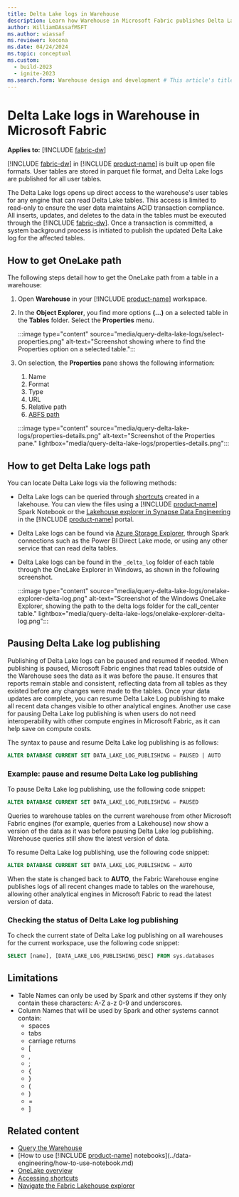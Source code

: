 ```yaml
---
title: Delta Lake logs in Warehouse
description: Learn how Warehouse in Microsoft Fabric publishes Delta Lake logs
author: WilliamDAssafMSFT
ms.author: wiassaf
ms.reviewer: kecona
ms.date: 04/24/2024
ms.topic: conceptual
ms.custom:
  - build-2023
  - ignite-2023
ms.search.form: Warehouse design and development # This article's title should not change. If so, contact engineering.
---
```

# Delta Lake logs in Warehouse in Microsoft Fabric

**Applies to:** [!INCLUDE [fabric-dw](includes/applies-to-version/fabric-dw.md)]

[!INCLUDE [fabric-dw](includes/fabric-dw.md)] in [!INCLUDE [product-name](../includes/product-name.md)] is built up open file formats. User tables are stored in parquet file format, and Delta Lake logs are published for all user tables.  

The Delta Lake logs opens up direct access to the warehouse's user tables for any engine that can read Delta Lake tables. This access is limited to read-only to ensure the user data maintains ACID transaction compliance. All inserts, updates, and deletes to the data in the tables must be executed through the [!INCLUDE [fabric-dw](includes/fabric-dw.md)]. Once a transaction is committed, a system background process is initiated to publish the updated Delta Lake log for the affected tables.

## How to get OneLake path

The following steps detail how to get the OneLake path from a table in a warehouse:

1. Open **Warehouse** in your [!INCLUDE [product-name](../includes/product-name.md)] workspace.

1. In the **Object Explorer**, you find more options **(...)** on a selected table in the **Tables** folder. Select the **Properties** menu.

   :::image type="content" source="media/query-delta-lake-logs/select-properties.png" alt-text="Screenshot showing where to find the Properties option on a selected table.":::

1. On selection, the **Properties** pane shows the following information:
   1. Name
   1. Format
   1. Type
   1. URL
   1. Relative path
   1. [ABFS path](/azure/storage/blobs/data-lake-storage-introduction-abfs-uri)

   :::image type="content" source="media/query-delta-lake-logs/properties-details.png" alt-text="Screenshot of the Properties pane." lightbox="media/query-delta-lake-logs/properties-details.png":::

## How to get Delta Lake logs path

You can locate Delta Lake logs via the following methods:

- Delta Lake logs can be queried through [shortcuts](../onelake/access-onelake-shortcuts.md) created in a lakehouse. You can view the files using a [!INCLUDE [product-name](../includes/product-name.md)] Spark Notebook or the [Lakehouse explorer in Synapse Data Engineering](../data-engineering/navigate-lakehouse-explorer.md) in the [!INCLUDE [product-name](../includes/product-name.md)] portal.

- Delta Lake logs can be found via [Azure Storage Explorer](../onelake/onelake-azure-storage-explorer.md), through Spark connections such as the Power BI Direct Lake mode, or using any other service that can read delta tables.
 
- Delta Lake logs can be found in the `_delta_log` folder of each table through the OneLake Explorer  in Windows, as shown in the following screenshot.

    :::image type="content" source="media/query-delta-lake-logs/onelake-explorer-delta-log.png" alt-text="Screenshot of the Windows OneLake Explorer, showing the path to the delta logs folder for the call_center table." lightbox="media/query-delta-lake-logs/onelake-explorer-delta-log.png":::

## Pausing Delta Lake log publishing

Publishing of Delta Lake logs can be paused and resumed if needed. When publishing is paused, Microsoft Fabric engines that read tables outside of the Warehouse sees the data as it was before the pause. It ensures that reports remain stable and consistent, reflecting data from all tables as they existed before any changes were made to the tables. Once your data updates are complete, you can resume Delta Lake Log publishing to make all recent data changes visible to other analytical engines. Another use case for pausing Delta Lake log publishing is when users do not need interoperability with other compute engines in Microsoft Fabric, as it can help save on compute costs.

The syntax to pause and resume Delta Lake log publishing is as follows: 

```sql
ALTER DATABASE CURRENT SET DATA_LAKE_LOG_PUBLISHING = PAUSED | AUTO
```

### Example: pause and resume Delta Lake log publishing

To pause Delta Lake log publishing, use the following code snippet: 

```sql
ALTER DATABASE CURRENT SET DATA_LAKE_LOG_PUBLISHING = PAUSED
```

Queries to warehouse tables on the current warehouse from other Microsoft Fabric engines (for example, queries from a Lakehouse) now show a version of the data as it was before pausing Delta Lake log publishing. Warehouse queries still show the latest version of data. 

To resume Delta Lake log publishing, use the following code snippet: 

```sql
ALTER DATABASE CURRENT SET DATA_LAKE_LOG_PUBLISHING = AUTO
```

When the state is changed back to **AUTO**, the Fabric Warehouse engine publishes logs of all recent changes made to tables on the warehouse, allowing other analytical engines in Microsoft Fabric to read the latest version of data. 

### Checking the status of Delta Lake log publishing

To check the current state of Delta Lake log publishing on all warehouses for the current workspace, use the following code snippet: 

```sql
SELECT [name], [DATA_LAKE_LOG_PUBLISHING_DESC] FROM sys.databases
```

## Limitations

- Table Names can only be used by Spark and other systems if they only contain these characters: A-Z a-z 0-9 and underscores.
- Column Names that will be used by Spark and other systems cannot contain:
  - spaces
  - tabs
  - carriage returns
  - [
  - ,
  - ;
  - {
  - }
  - (
  - )
  - =
  - ]

## Related content

- [Query the Warehouse](query-warehouse.md)
- [How to use [!INCLUDE [product-name](../includes/product-name.md)] notebooks](../data-engineering/how-to-use-notebook.md)
- [OneLake overview](../onelake/onelake-overview.md)
- [Accessing shortcuts](../onelake/access-onelake-shortcuts.md)
- [Navigate the Fabric Lakehouse explorer](../data-engineering/navigate-lakehouse-explorer.md)
